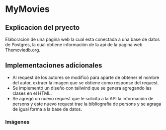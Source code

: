 # MyMovies
## Explicacion del pryecto
Elaboracion de una página web la cual esta conectada a una base de datos de Postgres, la cual obtiene información de la api de la pagina web Themoviedb.org.

## Implementaciones adicionales
- Al request de los autores se modificó para aparte de obtener el nombre del autor, extraer la imagen que se obtiene como response del request.
- Se implementó un diseño con tailwind que se genera agregando las clases en el HTML.
- Se agregó un nuevo request que le solicita a la API la información de persons y este nuevo request trae la bibliografía de persons y se agraga de igual forma a la base de datos.

### Imágenes 
